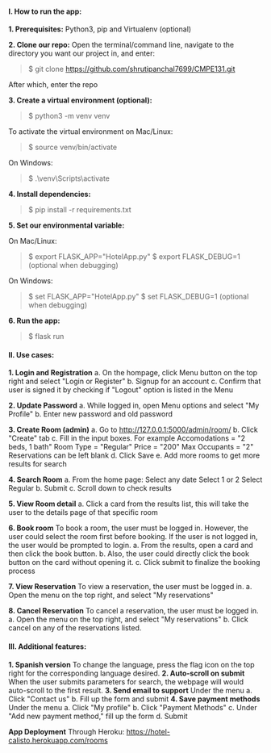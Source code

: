 #### I. How to run the app:

**1. Prerequisites:** 
Python3, pip and Virtualenv (optional)

**2. Clone our repo:**
Open the terminal/command line, navigate to the directory you want our project in, and enter:

>$ git clone https://github.com/shrutipanchal7699/CMPE131.git

After which, enter the repo

**3. Create a virtual environment (optional):**

>$ python3 -m venv venv

To activate the virtual environment on Mac/Linux:
    
>$ source venv/bin/activate

On Windows:

>$ .\venv\Scripts\activate

**4. Install dependencies:**
>$ pip install -r requirements.txt

**5. Set our environmental variable:**

On Mac/Linux:
>$ export FLASK_APP="HotelApp.py"
>$ export FLASK_DEBUG=1 (optional when debugging)

On Windows:
>$ set FLASK_APP="HotelApp.py"
>$ set FLASK_DEBUG=1 (optional when debugging)

**6. Run the app:**
>$ flask run


#### II. Use cases:

**1. Login and Registration**
a. On the hompage, click Menu button on the top right and select "Login or Register"
b. Signup for an account
c. Confirm that user is signed it by checking if "Logout" option is listed in the Menu

**2. Update Password**
a. While logged in, open Menu options and select "My Profile"
b. Enter new password and old password

**3. Create Room (admin)**
a. Go to http://127.0.0.1:5000/admin/room/
b. Click "Create" tab
c. Fill in the input boxes. For example
    Accomodations = "2 beds, 1 bath"
    Room Type = "Regular"
    Price = "200"
    Max Occupants = "2"
    Reservations can be left blank
d. Click Save
e. Add more rooms to get more results for search

**4. Search Room**
a. From the home page:
    Select any date
    Select 1 or 2
    Select Regular
b. Submit
c. Scroll down to check results

**5. View Room detail**
a. Click a card from the results list, this will take the user to the details
page of that specific room

**6. Book room**
To book a room, the user must be logged in. However, the user could select the room first before booking.
If the user is not logged in, the user would be prompted to login.
a. From the results, open a card and then click the book button.
b. Also, the user could directly click the book button on the card without opening it.
c. Click submit to finalize the booking process


**7. View Reservation**
To view a reservation, the user must be logged in.
a. Open the menu on the top right, and select "My reservations"

**8. Cancel Reservation**
To cancel a reservation, the user must be logged in.
a. Open the menu on the top right, and select "My reservations"
b. Click cancel on any of the reservations listed.


#### III. Additional features:
**1. Spanish version**
To change the language, press the flag icon on the top right for the corresponding language desired.
**2. Auto-scroll on submit**
When the user submits parameters for search, the webpage will would auto-scroll to the first result.
**3. Send email to support**
Under the menu
a. Click "Contact us"
b. Fill up the form and submit
**4. Save payment methods**
Under the menu
a. Click "My profile"
b. Click "Payment Methods"
c. Under "Add new payment method," fill up the form
d. Submit


**App Deployment**
Through Heroku: https://hotel-calisto.herokuapp.com/rooms



